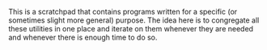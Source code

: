 This is a scratchpad that contains programs written for a specific (or sometimes slight more general) purpose. The idea here is to congregate all these utilities in one place and iterate on them whenever they are needed and whenever there is enough time to do so.

